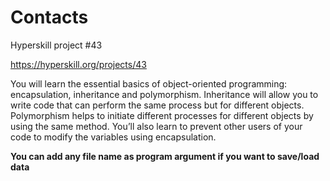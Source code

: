 # Contacts
Hyperskill project #43

https://hyperskill.org/projects/43

You will learn the essential basics of object-oriented programming: encapsulation, inheritance and polymorphism. Inheritance will allow you to write code that can perform the same process but for different objects. Polymorphism helps to initiate different processes for different objects by using the same method. You’ll also learn to prevent other users of your code to modify the variables using encapsulation.

**You can add any file name as program argument if you want to save/load data**